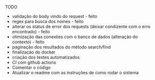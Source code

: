 TODO
- validação do body vindo do request - feito
- regex para busca dos nomes - feito
- alterar os status de error dos requests (deixar condizente com o erro encontrado) - feito
- otimização das conexões com o banco de dados (alteração do contexto) - feito
- paginação dos resultados do método search/find
- finalização do docker
- criação dos testes automatizados
- CI com github actions
- Comentar o código
- Atualizar o readme com as instruções de como rodar o sistema
